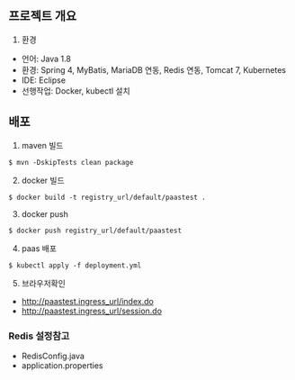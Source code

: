 ## 프로젝트 개요

1. 환경
- 언어: Java 1.8
- 환경: Spring 4, MyBatis, MariaDB 연동, Redis 연동, Tomcat 7, Kubernetes
- IDE: Eclipse
- 선행작업: Docker, kubectl 설치

## 배포

1. maven 빌드
```
$ mvn -DskipTests clean package
```

2. docker 빌드
```
$ docker build -t registry_url/default/paastest .
```

3. docker push
```
$ docker push registry_url/default/paastest
```

4. paas 배포
```
$ kubectl apply -f deployment.yml
```

5. 브라우저확인

- http://paastest.ingress_url/index.do
- http://paastest.ingress_url/session.do

### Redis 설정참고
- RedisConfig.java
- application.properties



